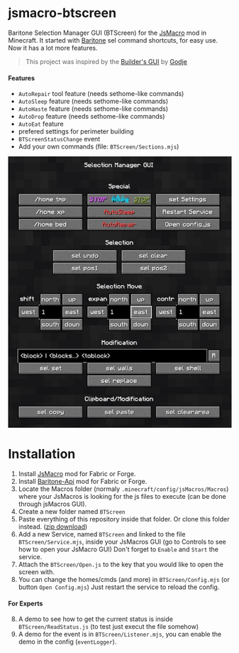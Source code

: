 # jsmacro-btscreen
Baritone Selection Manager GUI (BTScreen) for the [JsMacro](https://github.com/JsMacros/JsMacros) mod in Minecraft. It started with [Baritone](https://github.com/cabaletta/baritone) sel command shortcuts, for easy use. Now it has a lot more features.

>This project was inspired by the [Builder's GUI](https://github.com/Godje/builder-macro-screen) by [Godje](https://github.com/Godje)

#### Features

- `AutoRepair` tool feature (needs sethome-like commands)
- `AutoSleep` feature (needs sethome-like commands)
- `AutoHaste` feature (needs sethome-like commands)
- `AutoDrop` feature (needs sethome-like commands)
- `AutoEat` feature
- prefered settings for perimeter building
- `BTScreenStatusChange` event
- Add your own commands (file: `BTScreen/Sections.mjs`)

![GUI Screenshot](image.jpg)

# Installation

1. Install [JsMacro](https://github.com/JsMacros/JsMacros/releases) mod for Fabric or Forge.
2. Install [Baritone-Api](https://github.com/cabaletta/baritone/releases) mod for Fabric or Forge.
3. Locate the Macros folder (normaly `.minecraft/config/jsMacros/Macros`) where your JsMacros is looking for the js files to execute (can be done through jsMacros GUI).
4. Create a new folder named `BTScreen`
4. Paste everything of this repository inside that folder. Or clone this folder instead. ([zip download](https://github.com/thojo0/jsmacro-btscreen/archive/refs/heads/master.zip))
5. Add a new Service, named `BTScreen` and linked to the file `BTScreen/Service.mjs`, inside your JsMacros GUI (go to Controls to see how to open your JsMacro GUI)
   Don't forget to `Enable` and `Start` the service.
6. Attach the `BTScreen/Open.js` to the key that you would like to open the screen with.
7. You can change the homes/cmds (and more) in `BTScreen/Config.mjs` (or button `Open Config.mjs`)
   Just restart the service to reload the config.

#### For Experts
8. A demo to see how to get the current status is inside `BTScreen/ReadStatus.js` (to test just execut the file somehow)
7. A demo for the event is in `BTScreen/Listener.mjs`, you can enable the demo in the config (`eventLogger`).
